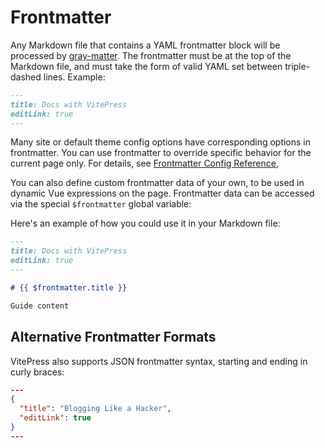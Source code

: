 # Frontmatter

Any Markdown file that contains a YAML frontmatter block will be processed by [gray-matter](https://github.com/jonschlinkert/gray-matter). The frontmatter must be at the top of the Markdown file, and must take the form of valid YAML set between triple-dashed lines. Example:

```md
---
title: Docs with VitePress
editLink: true
---
```

Many site or default theme config options have corresponding options in frontmatter. You can use frontmatter to override specific behavior for the current page only. For details, see [Frontmatter Config Reference](/reference/frontmatter-config),

You can also define custom frontmatter data of your own, to be used in dynamic Vue expressions on the page. Frontmatter data can be accessed via the special `$frontmatter` global variable:

Here's an example of how you could use it in your Markdown file:

```md
---
title: Docs with VitePress
editLink: true
---

# {{ $frontmatter.title }}

Guide content
```

## Alternative Frontmatter Formats

VitePress also supports JSON frontmatter syntax, starting and ending in curly braces:

```json
---
{
  "title": "Blogging Like a Hacker",
  "editLink": true
}
---
```
